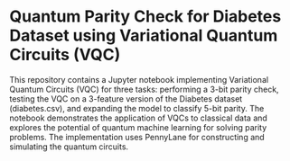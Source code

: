 # Quantum Parity Check for Diabetes Dataset using Variational Quantum Circuits (VQC)

This repository contains a Jupyter notebook implementing Variational Quantum Circuits (VQC) for three tasks: performing a 3-bit parity check, testing the VQC on a 3-feature version of the Diabetes dataset (diabetes.csv), and expanding the model to classify 5-bit parity. The notebook demonstrates the application of VQCs to classical data and explores the potential of quantum machine learning for solving parity problems. 
The implementation uses PennyLane for constructing and simulating the quantum circuits.
